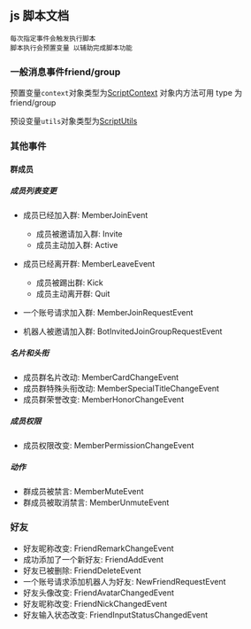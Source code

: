 ## js 脚本文档

```
每次指定事件会触发执行脚本
脚本执行会预置变量 以辅助完成脚本功能
```

### 一般消息事件friend/group

预置变量`context`对象类型为[ScriptContext](src/main/java/io/github/gdpl2112/dg_bot/service/script/ScriptContext.java)
对象内方法可用 type 为 friend/group

预设变量`utils`对象类型为[ScriptUtils](src/main/java/io/github/gdpl2112/dg_bot/service/script/ScriptUtils.java)

### 其他事件



#### 群成员

##### 成员列表变更

- 成员已经加入群: MemberJoinEvent
    - 成员被邀请加入群: Invite
    - 成员主动加入群: Active

- 成员已经离开群: MemberLeaveEvent
    - 成员被踢出群: Kick
    - 成员主动离开群: Quit

- 一个账号请求加入群: MemberJoinRequestEvent
- 机器人被邀请加入群: BotInvitedJoinGroupRequestEvent

##### 名片和头衔

- 成员群名片改动: MemberCardChangeEvent
- 成员群特殊头衔改动: MemberSpecialTitleChangeEvent
- 成员群荣誉改变: MemberHonorChangeEvent

##### 成员权限

- 成员权限改变: MemberPermissionChangeEvent

##### 动作

- 群成员被禁言: MemberMuteEvent
- 群成员被取消禁言: MemberUnmuteEvent

### 好友

- 好友昵称改变: FriendRemarkChangeEvent
- 成功添加了一个新好友: FriendAddEvent
- 好友已被删除: FriendDeleteEvent
- 一个账号请求添加机器人为好友: NewFriendRequestEvent
- 好友头像改变: FriendAvatarChangedEvent
- 好友昵称改变: FriendNickChangedEvent
- 好友输入状态改变: FriendInputStatusChangedEvent

